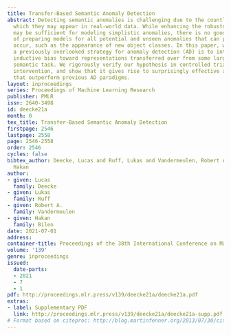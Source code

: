 ```yaml
---
title: Transfer-Based Semantic Anomaly Detection
abstract: Detecting semantic anomalies is challenging due to the countless ways in
  which they may appear in real-world data. While enhancing the robustness of networks
  may be sufficient for modeling simplistic anomalies, there is no good known way
  of preparing models for all potential and unseen anomalies that can potentially
  occur, such as the appearance of new object classes. In this paper, we show that
  a previously overlooked strategy for anomaly detection (AD) is to introduce an explicit
  inductive bias toward representations transferred over from some large and varied
  semantic task. We rigorously verify our hypothesis in controlled trials that utilize
  intervention, and show that it gives rise to surprisingly effective auxiliary objectives
  that outperform previous AD paradigms.
layout: inproceedings
series: Proceedings of Machine Learning Research
publisher: PMLR
issn: 2640-3498
id: deecke21a
month: 0
tex_title: Transfer-Based Semantic Anomaly Detection
firstpage: 2546
lastpage: 2558
page: 2546-2558
order: 2546
cycles: false
bibtex_author: Deecke, Lucas and Ruff, Lukas and Vandermeulen, Robert A. and Bilen,
  Hakan
author:
- given: Lucas
  family: Deecke
- given: Lukas
  family: Ruff
- given: Robert A.
  family: Vandermeulen
- given: Hakan
  family: Bilen
date: 2021-07-01
address:
container-title: Proceedings of the 38th International Conference on Machine Learning
volume: '139'
genre: inproceedings
issued:
  date-parts:
  - 2021
  - 7
  - 1
pdf: http://proceedings.mlr.press/v139/deecke21a/deecke21a.pdf
extras:
- label: Supplementary PDF
  link: http://proceedings.mlr.press/v139/deecke21a/deecke21a-supp.pdf
# Format based on citeproc: http://blog.martinfenner.org/2013/07/30/citeproc-yaml-for-bibliographies/
---
```

